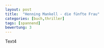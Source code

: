 ```yaml
---
layout: post
title:  "Henning Mankell - die fünfte Frau"
categories: [buch,thriller]
tags: [spannend]
bewertung: 3
---
```


Text4
